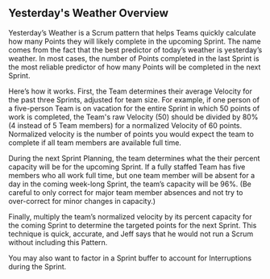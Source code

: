 ## Yesterday's Weather Overview
Yesterday’s Weather is a Scrum pattern that helps Teams quickly calculate how many Points they will likely complete in the upcoming Sprint. The name comes from the fact that the best predictor of today’s weather is yesterday’s weather. In most cases, the number of Points completed in the last Sprint is the most reliable predictor of how many Points will be completed in the next Sprint.

Here’s how it works. First, the Team determines their average Velocity for the past three Sprints, adjusted for team size. For example, if one person of a five-person Team is on vacation for the entire Sprint in which 50 points of work is completed, the Team's raw Velocity (50) should be divided by 80% (4 instead of 5 Team members) for a normalized Velocity of 60 points. Normalized velocity is the number of points you would expect the team to complete if all team members are available full time.
 
During the next Sprint Planning, the team determines what the their percent capacity will be for the upcoming Sprint. If a fully staffed Team has five members who all work full time, but one team member will be absent  for a day in the coming week-long Sprint, the team’s capacity will be 96%. (Be careful to only correct for major team member absences and not try to over-correct for minor changes in capacity.)
 
Finally, multiply the team’s normalized velocity by its percent capacity for the coming Sprint to determine the targeted points for the next Sprint. This technique is quick, accurate, and Jeff says that he would not run a Scrum without including this Pattern.
 
You may also want to factor in a Sprint buffer to account for Interruptions during the Sprint.
